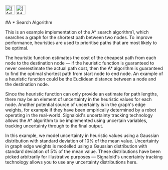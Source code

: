 [<img src="https://assets.signaloid.io/add-to-signaloid-cloud-logo-dark-v6.svg#gh-dark-mode-only" alt="[Add to signaloid.io]" height="30">](https://signaloid.io/repositories?connect=<https://github.com/gcizman/Signaloid-Signaloid-Demo-Robotics-AStarSearch>#gh-dark-mode-only)
[<img src="https://assets.signaloid.io/add-to-signaloid-cloud-logo-light-v6.svg#gh-light-mode-only" alt="[Add to signaloid.io]" height="30">](https://signaloid.io/repositories?connect=<https://github.com/gcizman/Signaloid-Signaloid-Demo-Robotcs-AStarSearch>#gh-light-mode-only)


#A * Search Algorithm

This is an example implementation of the A* search algorithm1, which searches a graph for the shortest path between two nodes. To improve performance, heuristics are used to prioritise paths that are most likely to be optimal.

The heuristic function estimates the cost of the cheapest path from each node to the destination node — if the heuristic function is guaranteed to never overestimate the actual path cost, then the A* algorithm is guaranteed to find the optimal shortest path from start node to end node. An example of a heuristic function could be the Euclidean distance between a node and the destination node.

Since the heuristic function can only provide an estimate for path lengths, there may be an element of uncertainty in the heuristic values for each node. Another potential source of uncertainty is in the graph's edge weights, for example if they have been empirically determined by a robot operating in the real-world. Signaloid's uncertainty tracking technology allows the A* algorithm to be implemented using uncertain variables, tracking uncertainty through to the final output.

In this example, we model uncertainty in heuristic values using a Gaussian distribution with standard deviation of 10% of the mean value. Uncertainty in graph edge weights is modelled using a Gaussian distribution with standard deviation of 5% of the mean value. These distributions have been picked arbitrarily for illustrative purposes — Signaloid's uncertainty tracking technology allows you to use any uncertainty distributions here.
